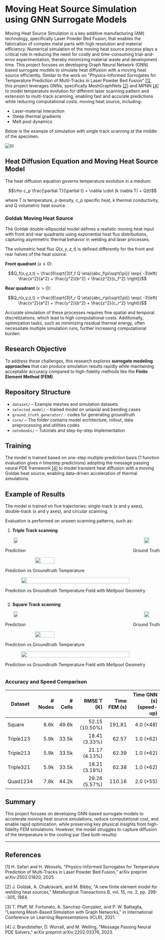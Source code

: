# Moving Heat Source Simulation using GNN Surrogate Models

Moving Heat Source Simulation is a key additive manufacturing (AM) technology, specifically Laser Powder Bed Fusion, that enables the fabrication of complex metal parts with high resolution and material efficiency. Numerical simulation of the moving heat source process plays a critical role in reducing the need for costly and time-consuming trial-and-error experimentation, thereby minimizing material waste and development time.
This project focuses on developing Graph Neural Network (GNN) based surrogate models to simulate heat diffusion with a moving heat source efficiently. Similar to the work on "Physics-Informed Surrogates for Temperature Prediction of Multi-Tracks in Laser Powder Bed Fusion" [[1]](#1), this project leverages GNNs, specifically MeshGraphNets [[2]](#2) and MPNN [[4]](#4) to model temperature evolution for different laser scanning pattern and extension to multi-track scanning, enabling fast and accurate predictions while reducing computational costs.
moving heat source, including:

* Laser-material interaction
* Steep thermal gradients
* Melt pool dynamics

Below is the example of simulation with single track scanning at the middle of the specimen.

![til](./figures/single_mid.gif)

## Heat Diffusion Equation and Moving Heat Source Model

The heat diffusion equation governs temperature evolution in a medium:

$$\rho c_p \frac{\partial T}{\partial t} = \nabla \cdot (k \nabla T) + Q(t)$$

where T is temperature, ρ density, c_p specific heat, k thermal conductivity, and Q volumetric heat source.

### Goldak Moving Heat Source

The Goldak double-ellipsoidal model defines a realistic moving heat input with front and rear quadrants using exponential heat flux distributions, capturing asymmetric thermal behavior in welding and laser processes.


The volumetric heat flux $Q(x,y,z,t)$ is defined differently for the front and rear halves of the heat source:

**Front quadrant** ($x \leq 0$):

$$Q_f(x,y,z,t) = \frac{6\sqrt{3}f_f Q \eta}{abc_f\pi\sqrt{\pi}} \exp{ -3\left( \frac{x^2}{a^2} + \frac{y^2}{b^2} + \frac{z^2}{c_f^2}  \right)}$$

**Rear quadrant** ($x > 0$):

$$Q_r(x,y,z,t) = \frac{6\sqrt{3}f_r Q \eta}{abc_r\pi\sqrt{\pi}} \exp{ -3\left( \frac{x^2}{a^2} + \frac{y^2}{b^2} + \frac{z^2}{c_r^2}  \right)}$$

Accurate simulation of these processes requires fine spatial and temporal discretizations, which lead to high computational costs. Additionally, optimization tasks, such as minimizing residual thermal energy, often necessitate multiple simulation runs, further increasing computational burden.

## Research Objective

To address these challenges, this research explores **surrogate modeling approaches** that can produce simulation results rapidly while maintaining acceptable accuracy compared to high-fidelity methods like the **Finite Element Method (FEM)**.
## Repository Structure

* `dataset/` – Example meshes and simulation datasets
* `selected_model/` – trained model on uniaxial and bending cases
* `ground_truth_generator/` - codes for generating groundtruth
* `core/` – The folder contains model architecture, rollout, data preprocessing and utilities codes
* `notebooks/` – Tutorials and step-by-step implementation

## Training
The model is trained based on one-step multiple prediction basis (1 function evaluation gives $n$ timestep predictions) adopting the message passing neural PDE framework [[4]](#4) to model transient heat diffusion with a moving Goldak heat source, enabling data-driven acceleration of thermal simulations.
## Example of Results
The model is trained on five trajectories: single-track (x and y axes), double-track (x and y axes), and circular scanning. 

Evaluation is performed on unseen scanning patterns, such as:
1. **Triple Track scanning**
<div style="display:flex; justify-content:space-between; align-items:flex-start;">
  <div style="text-align:center;">
    <img src="./figures/triple123_pred.gif" width="44%">
    <p>Prediction</p>
  </div>
  <div style="text-align:center;">
    <img src="./figures/triple123_gt.gif" width="44%">
    <p>Ground Truth</p>
  </div>
</div>
<div style="display:flex; justify-content:space-between; align-items:flex-start;">

  <div style="text-align:center;">
    <img src="./figures/triple123_temperature_gt_pred_isoline.png" width="50%">
    <p>Prediction vs Groundtruth Temperature</p>
  </div>

</div>

<div style="display:flex; justify-content:space-between; align-items:flex-start;">

  <div style="text-align:center;">
    <img src="./figures/triple123_temperature_timestep_400.png" width="88%">
    <p>Prediction vs Groundtruth Temperature Field with Meltpool Geometry</p>
  </div>

</div>

2. **Square Track scanning**
<div style="display:flex; justify-content:space-between; align-items:flex-start;">
  <div style="text-align:center;">
    <img src="./figures/square_scan_pred.gif" width="44%">
    <p>Prediction</p>
  </div>
  <div style="text-align:center;">
    <img src="./figures/square_scan_gt.gif" width="44%">
    <p>Ground Truth</p>
  </div>
</div>
<div style="display:flex; justify-content:space-between; align-items:flex-start;">

  <div style="text-align:center;">
    <img src="./figures/square_temperature_gt_pred_isoline.png" width="50%">
    <p>Prediction vs Groundtruth Temperature</p>
  </div>

</div>

<div style="display:flex; justify-content:space-between; align-items:flex-start;">

  <div style="text-align:center;">
    <img src="./figures/square_temperature_timestep_600.png" width="88%">
    <p>Prediction vs Groundtruth Temperature Field with Meltpool Geometry</p>
  </div>

</div>

### Accuracy and Speed Comparison
<!-- | Dataset | # Nodes | # Cells | RMSE T (K) | Max Error T (K)| Time FEM (s) | Time GNN (s) (speed up) |
|--------------|---------|--------|--------|--------------|--------------|--------------|
| Square   | 8.6k   | 49.6k   | 52.15 (10.50 %) |249.15 (49.71 %)| 191.81        | 4.0 ($\times 48$)          |
| Triple123    | 5.9k   | 33.5k  | 18.41 (3.33%) | 118.1 (19.25 %) | 62.57         | 1.0  ($\times 62$)        |
| Triple213    | 5.9k   | 33.5k  | 21.17 (4.13 % ) | 133.09 (18.12 %) | 62.39        | 1.0 ($\times 62$)      
| Triple321    | 5.9k   | 33.5k  | 18.21 (3.19 %)  |129.62 (20.13%) | 62.38        | 1.0  ($\times 62$)  |
| Quad1234    | 7.8k   | 44.2k  | 29.26 (5.57 %)  |162.444336 (29.24 %)| 110.16        | 2.0  ($\times 55$)   | -->

| **Dataset**     | **# Nodes** | **# Cells**  | **RMSE T (K)**       | **Time FEM (s)** | **Time GNN (s) (speed-up)** |
|------------|--------:|---------:|----------------:|-------------:|-------------------------:|
| Square      | 8.6k    | 49.6k    | 52.15 (10.50%)  | 191.81       | 4.0 (×48)               |
| Triple123   | 5.9k    | 33.5k    | 18.41 (3.33%)   | 62.57        | 1.0 (×62)               |
| Triple213   | 5.9k    | 33.5k    | 21.17 (4.13%)   | 62.39        | 1.0 (×62)               |
| Triple321   | 5.9k    | 33.5k    | 18.21 (3.19%)   | 62.38        | 1.0 (×62)               |
| Quad1234    | 7.8k    | 44.2k    | 29.26 (5.57%)   | 110.16       | 2.0 (×55)               |



## Summary

This project focuses on developing GNN-based surrogate models to accelerate moving heat source simulations, reduce computational cost, and enable rapid optimization, while preserving key physical insights from high-fidelity FEM simulations.
However, the model struggles to capture diffusion of the temperature in the cooling par (See both results)

---
## References
<a id="1">[1]</a> 
H. Safari and H. Wessels, "Physics-Informed Surrogates for Temperature Prediction of Multi-Tracks in Laser Powder Bed Fusion," arXiv preprint arXiv:2502.01820, 2025.

<a id="2">[2]</a> 
J. Goldak, A. Chakravarti, and M. Bibby, "A new finite element model for welding heat sources," Metallurgical Transactions B, vol. 15, no. 2, pp. 299--305, 1984.

<a id="3">[3]</a> 
T. Pfaff, M. Fortunato, A. Sanchez-Gonzalez, and P. W. Battaglia, "Learning Mesh-Based Simulation with Graph Networks," in International Conference on Learning Representations (ICLR), 2021.

<a id="4">[4]</a> 
J. Brandstetter, D. Worrall, and M. Welling, "Message Passing Neural PDE Solvers," arXiv preprint arXiv:2202.03376, 2023.
